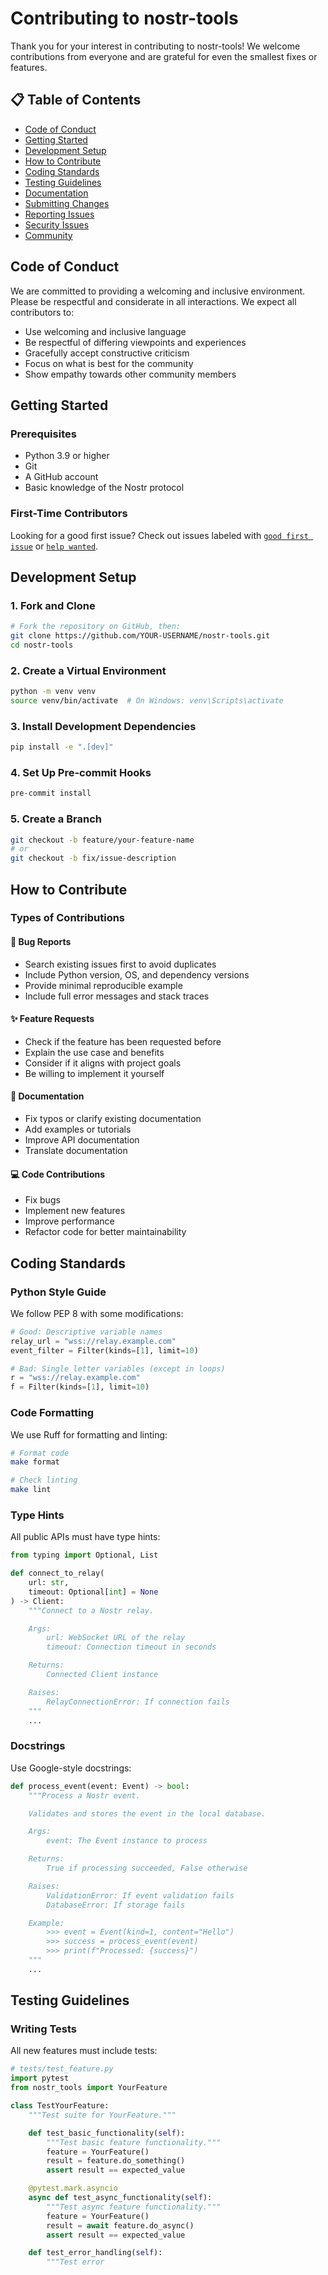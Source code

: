# Contributing to nostr-tools

Thank you for your interest in contributing to nostr-tools! We welcome contributions from everyone and are grateful for even the smallest fixes or features.

## 📋 Table of Contents

- [Code of Conduct](#code-of-conduct)
- [Getting Started](#getting-started)
- [Development Setup](#development-setup)
- [How to Contribute](#how-to-contribute)
- [Coding Standards](#coding-standards)
- [Testing Guidelines](#testing-guidelines)
- [Documentation](#documentation)
- [Submitting Changes](#submitting-changes)
- [Reporting Issues](#reporting-issues)
- [Security Issues](#security-issues)
- [Community](#community)

## Code of Conduct

We are committed to providing a welcoming and inclusive environment. Please be respectful and considerate in all interactions. We expect all contributors to:

- Use welcoming and inclusive language
- Be respectful of differing viewpoints and experiences
- Gracefully accept constructive criticism
- Focus on what is best for the community
- Show empathy towards other community members

## Getting Started

### Prerequisites

- Python 3.9 or higher
- Git
- A GitHub account
- Basic knowledge of the Nostr protocol

### First-Time Contributors

Looking for a good first issue? Check out issues labeled with [`good first issue`](https://github.com/bigbrotr/nostr-tools/labels/good%20first%20issue) or [`help wanted`](https://github.com/bigbrotr/nostr-tools/labels/help%20wanted).

## Development Setup

### 1. Fork and Clone

```bash
# Fork the repository on GitHub, then:
git clone https://github.com/YOUR-USERNAME/nostr-tools.git
cd nostr-tools
```

### 2. Create a Virtual Environment

```bash
python -m venv venv
source venv/bin/activate  # On Windows: venv\Scripts\activate
```

### 3. Install Development Dependencies

```bash
pip install -e ".[dev]"
```

### 4. Set Up Pre-commit Hooks

```bash
pre-commit install
```

### 5. Create a Branch

```bash
git checkout -b feature/your-feature-name
# or
git checkout -b fix/issue-description
```

## How to Contribute

### Types of Contributions

#### 🐛 Bug Reports
- Search existing issues first to avoid duplicates
- Include Python version, OS, and dependency versions
- Provide minimal reproducible example
- Include full error messages and stack traces

#### ✨ Feature Requests
- Check if the feature has been requested before
- Explain the use case and benefits
- Consider if it aligns with project goals
- Be willing to implement it yourself

#### 📝 Documentation
- Fix typos or clarify existing documentation
- Add examples or tutorials
- Improve API documentation
- Translate documentation

#### 💻 Code Contributions
- Fix bugs
- Implement new features
- Improve performance
- Refactor code for better maintainability

## Coding Standards

### Python Style Guide

We follow PEP 8 with some modifications:

```python
# Good: Descriptive variable names
relay_url = "wss://relay.example.com"
event_filter = Filter(kinds=[1], limit=10)

# Bad: Single letter variables (except in loops)
r = "wss://relay.example.com"
f = Filter(kinds=[1], limit=10)
```

### Code Formatting

We use Ruff for formatting and linting:

```bash
# Format code
make format

# Check linting
make lint
```

### Type Hints

All public APIs must have type hints:

```python
from typing import Optional, List

def connect_to_relay(
    url: str,
    timeout: Optional[int] = None
) -> Client:
    """Connect to a Nostr relay.

    Args:
        url: WebSocket URL of the relay
        timeout: Connection timeout in seconds

    Returns:
        Connected Client instance

    Raises:
        RelayConnectionError: If connection fails
    """
    ...
```

### Docstrings

Use Google-style docstrings:

```python
def process_event(event: Event) -> bool:
    """Process a Nostr event.

    Validates and stores the event in the local database.

    Args:
        event: The Event instance to process

    Returns:
        True if processing succeeded, False otherwise

    Raises:
        ValidationError: If event validation fails
        DatabaseError: If storage fails

    Example:
        >>> event = Event(kind=1, content="Hello")
        >>> success = process_event(event)
        >>> print(f"Processed: {success}")
    """
    ...
```

## Testing Guidelines

### Writing Tests

All new features must include tests:

```python
# tests/test_feature.py
import pytest
from nostr_tools import YourFeature

class TestYourFeature:
    """Test suite for YourFeature."""

    def test_basic_functionality(self):
        """Test basic feature functionality."""
        feature = YourFeature()
        result = feature.do_something()
        assert result == expected_value

    @pytest.mark.asyncio
    async def test_async_functionality(self):
        """Test async feature functionality."""
        feature = YourFeature()
        result = await feature.do_async()
        assert result == expected_value

    def test_error_handling(self):
        """Test error
